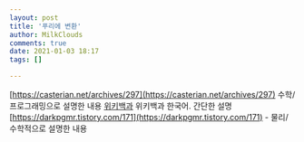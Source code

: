 ```yaml
---
layout: post
title: '푸리에 변환'
author: MilkClouds
comments: true
date: 2021-01-03 18:17
tags: []

---
```


[https://casterian.net/archives/297](https://casterian.net/archives/297) 수학/프로그래밍으로 설명한 내용
[위키백과](https://ko.wikipedia.org/wiki/%EC%9D%B4%EC%82%B0_%ED%91%B8%EB%A6%AC%EC%97%90_%EB%B3%80%ED%99%98) 위키백과 한국어. 간단한 설명
[https://darkpgmr.tistory.com/171](https://darkpgmr.tistory.com/171) - 물리/수학적으로 설명한 내용


